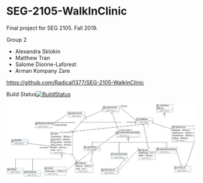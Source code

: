 # SEG-2105-WalkInClinic
Final project for SEG 2105. Fall 2019.

Group 2

- Alexandra Sklokin
- Matthew Tran
- Salome Dionne-Laforest
- Arman Kompany Zare

https://github.com/Radical1377/SEG-2105-WalkInClinic

Build Status[![BuildStatus](https://circleci.com/gh/SEG2105F18/ProductCatalog.png?branch=master)](https://circleci.com/gh/SEG2105F18/ProductCatalog)

![UML Diagram](https://github.com/Radical1377/SEG-2105-WalkInClinic/raw/master/UMLDeliv2.JPG)
